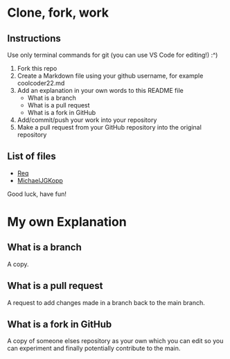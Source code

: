 # Clone, fork, work

## Instructions

Use only terminal commands for git (you can use VS Code for editing!) :^)

1. Fork this repo
2. Create a Markdown file using your github username, for example coolcoder22.md
3. Add an explanation in your own words to this README file
    - What is a branch
    - What is a pull request
    - What is a fork in GitHub
4. Add/commit/push your work into your repository 
5. Make a pull request from your GitHub repository into the original repository

## List of files

- [Req](./req.md)
- [MichaelJGKopp](MichaelJGKopp.md)

Good luck, have fun!

# My own Explanation


## What is a branch

A copy.

## What is a pull request

A request to add changes made in a branch back to the main branch.

## What is a fork in GitHub

A copy of someone elses repository as your own which you can edit so you can experiment and finally potentially contribute to the main.


